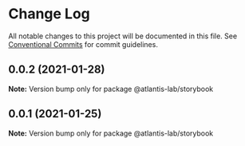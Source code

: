 # Change Log

All notable changes to this project will be documented in this file.
See [Conventional Commits](https://conventionalcommits.org) for commit guidelines.

## 0.0.2 (2021-01-28)

**Note:** Version bump only for package @atlantis-lab/storybook





## 0.0.1 (2021-01-25)

**Note:** Version bump only for package @atlantis-lab/storybook
